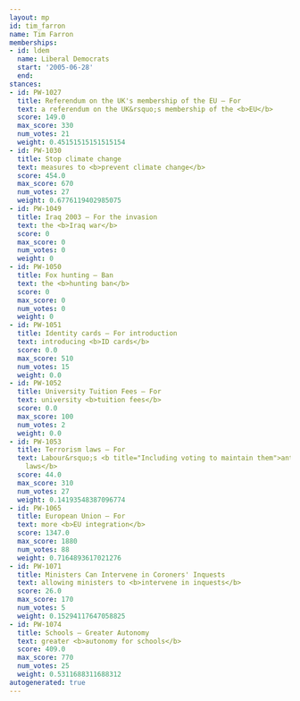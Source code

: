 ```yaml
---
layout: mp
id: tim_farron
name: Tim Farron
memberships:
- id: ldem
  name: Liberal Democrats
  start: '2005-06-28'
  end: 
stances:
- id: PW-1027
  title: Referendum on the UK's membership of the EU — For
  text: a referendum on the UK&rsquo;s membership of the <b>EU</b>
  score: 149.0
  max_score: 330
  num_votes: 21
  weight: 0.45151515151515154
- id: PW-1030
  title: Stop climate change
  text: measures to <b>prevent climate change</b>
  score: 454.0
  max_score: 670
  num_votes: 27
  weight: 0.6776119402985075
- id: PW-1049
  title: Iraq 2003 — For the invasion
  text: the <b>Iraq war</b>
  score: 0
  max_score: 0
  num_votes: 0
  weight: 0
- id: PW-1050
  title: Fox hunting — Ban
  text: the <b>hunting ban</b>
  score: 0
  max_score: 0
  num_votes: 0
  weight: 0
- id: PW-1051
  title: Identity cards — For introduction
  text: introducing <b>ID cards</b>
  score: 0.0
  max_score: 510
  num_votes: 15
  weight: 0.0
- id: PW-1052
  title: University Tuition Fees — For
  text: university <b>tuition fees</b>
  score: 0.0
  max_score: 100
  num_votes: 2
  weight: 0.0
- id: PW-1053
  title: Terrorism laws — For
  text: Labour&rsquo;s <b title="Including voting to maintain them">anti-terrorism
    laws</b>
  score: 44.0
  max_score: 310
  num_votes: 27
  weight: 0.14193548387096774
- id: PW-1065
  title: European Union — For
  text: more <b>EU integration</b>
  score: 1347.0
  max_score: 1880
  num_votes: 88
  weight: 0.7164893617021276
- id: PW-1071
  title: Ministers Can Intervene in Coroners' Inquests
  text: allowing ministers to <b>intervene in inquests</b>
  score: 26.0
  max_score: 170
  num_votes: 5
  weight: 0.15294117647058825
- id: PW-1074
  title: Schools — Greater Autonomy
  text: greater <b>autonomy for schools</b>
  score: 409.0
  max_score: 770
  num_votes: 25
  weight: 0.5311688311688312
autogenerated: true
---
```

